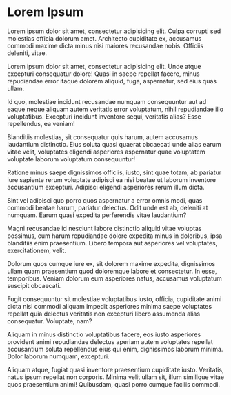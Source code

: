 ---
---
# Lorem Ipsum

Lorem ipsum dolor sit amet, consectetur adipisicing elit. Culpa corrupti sed molestias officia dolorum amet. Architecto cupiditate ex, accusamus commodi maxime dicta minus nisi maiores recusandae nobis. Officiis deleniti, vitae.

Lorem ipsum dolor sit amet, consectetur adipisicing elit. Unde atque excepturi consequatur dolore! Quasi in saepe repellat facere, minus repudiandae error itaque dolorem aliquid, fuga, aspernatur, sed eius quas ullam.

Id quo, molestiae incidunt recusandae numquam consequuntur aut ad eaque neque aliquam autem veritatis error voluptatum, nihil repudiandae illo voluptatibus. Excepturi incidunt inventore sequi, veritatis alias? Esse repellendus, ea veniam!

Blanditiis molestias, sit consequatur quis harum, autem accusamus laudantium distinctio. Eius soluta quasi quaerat obcaecati unde alias earum vitae velit, voluptates eligendi asperiores aspernatur quae voluptatem voluptate laborum voluptatum consequuntur!

Ratione minus saepe dignissimos officiis, iusto, sint quae totam, ab pariatur iure sapiente rerum voluptate adipisci ea nisi beatae ut laborum inventore accusantium excepturi. Adipisci eligendi asperiores rerum illum dicta.

Sint vel adipisci quo porro quos aspernatur a error omnis modi, quas commodi beatae harum, pariatur delectus. Odit unde est ab, deleniti at numquam. Earum quasi expedita perferendis vitae laudantium?

Magni recusandae id nesciunt labore distinctio aliquid vitae voluptas possimus, cum harum repudiandae dolore expedita minus in doloribus, ipsa blanditiis enim praesentium. Libero tempora aut asperiores vel voluptates, exercitationem, velit.

Dolorum quos cumque iure ex, sit dolorem maxime expedita, dignissimos ullam quam praesentium quod doloremque labore et consectetur. In esse, temporibus. Veniam dolorum eum asperiores natus, accusamus voluptatum suscipit obcaecati.

Fugit consequuntur sit molestiae voluptatibus iusto, officia, cupiditate animi dicta nisi commodi aliquam impedit asperiores minima saepe voluptates repellat quia delectus veritatis non excepturi libero assumenda alias consequatur. Voluptate, nam?

Aliquam in minus distinctio voluptatibus facere, eos iusto asperiores provident animi repudiandae delectus aperiam autem voluptates repellat accusantium soluta repellendus eius qui enim, dignissimos laborum minima. Dolor laborum numquam, excepturi.
  
Aliquam atque, fugiat quasi inventore praesentium cupiditate iusto. Veritatis, natus ipsum repellat non corporis. Minima velit ullam sit, illum similique vitae quos praesentium animi! Quibusdam, quasi porro cumque facilis commodi.
